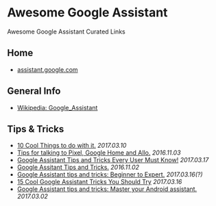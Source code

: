 # Awesome Google Assistant
Awesome Google Assistant Curated Links

## Home
- [assistant.google.com](https://assistant.google.com/)

## General Info
- [Wikipedia: Google_Assistant](https://en.wikipedia.org/wiki/Google_Assistant)

## Tips & Tricks

- [10 Cool Things to do with it.](https://www.droidorigin.com/google-assistant-tips-and-tricks/) *2017.03.10*
- [Tips for talking to Pixel, Google Home and Allo.](https://www.cnet.com/how-to/google-assistant-tips-commands-pixel-google-home-allo/) *2016.11.03*
- [Google Assistant Tips and Tricks Every User Must Know!](https://devs-lab.com/google-assistant-tips-tricks-every-user-must-know.html) *2017.03.17*
- [Google Assitant Tips and Tricks.](http://www.techradar.com/how-to/google-assistant-tips-and-tricks) *2016.11.02*
- [Google Assistant tips and tricks: Beginner to Expert.](https://www.androidpit.com/google-assistant-tips-and-tricks) *2017.03.16(?)*
- [15 Cool Google Assistant Tricks You Should Try](https://beebom.com/google-assistant-tricks/) *2017.03.16*
- [Google Assistant tips and tricks: Master your Android assistant.](http://www.pocket-lint.com/news/139202-google-assistant-tips-and-tricks-master-your-android-assistant) *2017.03.02*